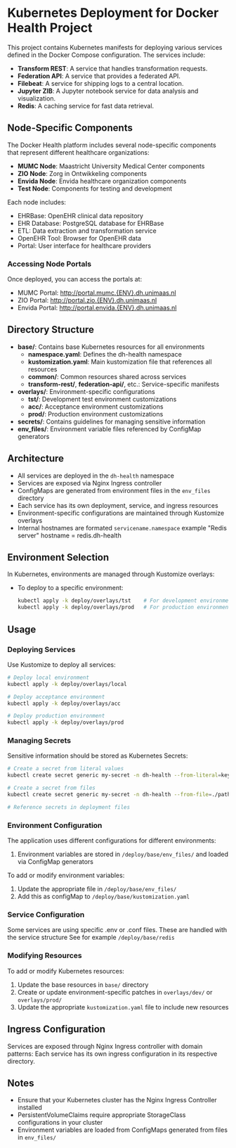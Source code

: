 # Kubernetes Deployment for Docker Health Project

This project contains Kubernetes manifests for deploying various services defined in the Docker Compose configuration. The services include:

- **Transform REST**: A service that handles transformation requests.
- **Federation API**: A service that provides a federated API.
- **Filebeat**: A service for shipping logs to a central location.
- **Jupyter ZIB**: A Jupyter notebook service for data analysis and visualization.
- **Redis**: A caching service for fast data retrieval.

## Node-Specific Components

The Docker Health platform includes several node-specific components that represent different healthcare organizations:

- **MUMC Node**: Maastricht University Medical Center components
- **ZIO Node**: Zorg in Ontwikkeling components
- **Envida Node**: Envida healthcare organization components
- **Test Node**: Components for testing and development

Each node includes:
- EHRBase: OpenEHR clinical data repository
- EHR Database: PostgreSQL database for EHRBase
- ETL: Data extraction and transformation service
- OpenEHR Tool: Browser for OpenEHR data
- Portal: User interface for healthcare providers

### Accessing Node Portals

Once deployed, you can access the portals at:
- MUMC Portal: http://portal.mumc.{ENV}.dh.unimaas.nl
- ZIO Portal: http://portal.zio.{ENV}.dh.unimaas.nl
- Envida Portal: http://portal.envida.{ENV}.dh.unimaas.nl

## Directory Structure

- **base/**: Contains base Kubernetes resources for all environments
  - **namespace.yaml**: Defines the dh-health namespace
  - **kustomization.yaml**: Main kustomization file that references all resources
  - **common/**: Common resources shared across services
  - **transform-rest/**, **federation-api/**, etc.: Service-specific manifests
- **overlays/**: Environment-specific configurations
  - **tst/**: Development test environment customizations
  - **acc/**: Acceptance environment customizations
  - **prod/**: Production environment customizations
- **secrets/**: Contains guidelines for managing sensitive information
- **env_files/**: Environment variable files referenced by ConfigMap generators

## Architecture

- All services are deployed in the `dh-health` namespace
- Services are exposed via Nginx Ingress controller
- ConfigMaps are generated from environment files in the `env_files` directory
- Each service has its own deployment, service, and ingress resources
- Environment-specific configurations are maintained through Kustomize overlays
- Internal hostnames are formated `servicename.namespace` example "Redis server" hostname = redis.dh-health

## Environment Selection

In Kubernetes, environments are managed through Kustomize overlays:
- To deploy to a specific environment:
  ```bash
  kubectl apply -k deploy/overlays/tst    # For development environment
  kubectl apply -k deploy/overlays/prod   # For production environment
  ```

## Usage

### Deploying Services

Use Kustomize to deploy all services:

```bash
# Deploy local environment
kubectl apply -k deploy/overlays/local

# Deploy acceptance environment
kubectl apply -k deploy/overlays/acc

# Deploy production environment
kubectl apply -k deploy/overlays/prod
```

### Managing Secrets

Sensitive information should be stored as Kubernetes Secrets:

```bash
# Create a secret from literal values
kubectl create secret generic my-secret -n dh-health --from-literal=key=value

# Create a secret from files
kubectl create secret generic my-secret -n dh-health --from-file=./path/to/file

# Reference secrets in deployment files
```

### Environment Configuration

The application uses different configurations for different environments:

1. Environment variables are stored in `/deploy/base/env_files/` and loaded via ConfigMap generators

To add or modify environment variables:
1. Update the appropriate file in `/deploy/base/env_files/`
2. Add this as configMap to `/deploy/base/kustomization.yaml`

### Service Configuration

Some services are using specific .env or .conf files. These are handled with the service structure
See for example `/deploy/base/redis`

### Modifying Resources

To add or modify Kubernetes resources:

1. Update the base resources in `base/` directory
2. Create or update environment-specific patches in `overlays/dev/` or `overlays/prod/`
3. Update the appropriate `kustomization.yaml` file to include new resources

## Ingress Configuration

Services are exposed through Nginx Ingress controller with domain patterns:
Each service has its own ingress configuration in its respective directory.

## Notes

- Ensure that your Kubernetes cluster has the Nginx Ingress Controller installed
- PersistentVolumeClaims require appropriate StorageClass configurations in your cluster
- Environment variables are loaded from ConfigMaps generated from files in `env_files/`